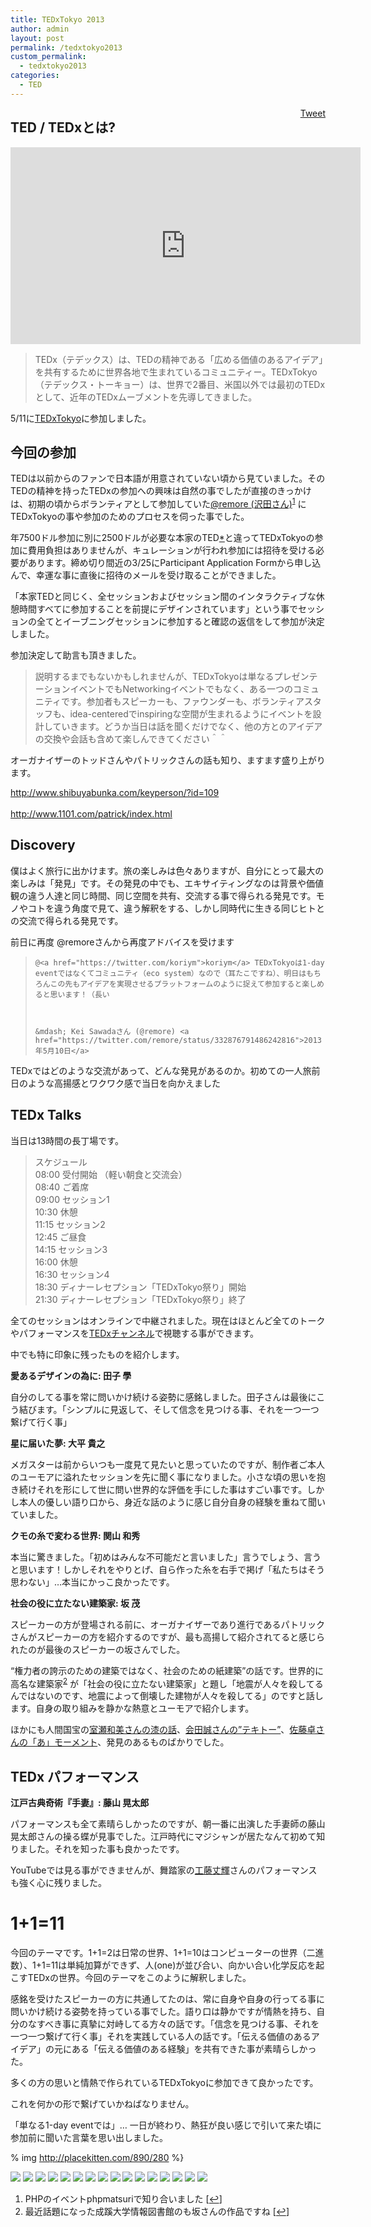 ```yaml
---
title: TEDxTokyo 2013
author: admin
layout: post
permalink: /tedxtokyo2013
custom_permalink:
  - tedxtokyo2013
categories:
  - TED
---
```

<div style="float: right; margin-left: 10px;">
  <a href="https://twitter.com/share" class="twitter-share-button" data-count="vertical" data-url="/blog/tedxtokyo2013">Tweet</a>
</div>

## TED / TEDxとは?

<iframe width="560" height="315" src="https://www.youtube.com/embed/d0NHOpeczUU" <iframe width="560" height="315" src="https://www.youtube.com/embed/3eHNuS_ma94" title="YouTube video player" frameborder="0" allow="accelerometer; autoplay; clipboard-write; encrypted-media; gyroscope; picture-in-picture; web-share" allowfullscreen></iframe>

> TEDx（テデックス）は、TEDの精神である「広める価値のあるアイデア」を共有するために世界各地で生まれているコミュニティー。TEDxTokyo（テデックス・トーキョー）は、世界で2番目、米国以外では最初のTEDxとして、近年のTEDxムーブメントを先導してきました。 

5/11に[TEDxTokyo][1]に参加しました。

## 今回の参加

TEDは以前からのファンで日本語が用意されていない頃から見ていました。そのTEDの精神を持ったTEDxの参加への興味は自然の事でしたが直接のきっかけは、初期の頃からボランティアとして参加していた[@remore (沢田さん)][2]<sup><a href="#footnote_0_1880" id="identifier_0_1880" class="footnote-link footnote-identifier-link" title="PHPのイベントphpmatsuriで知り合いました">1</a></sup> にTEDxTokyoの事や参加のためのプロセスを伺った事でした。

年7500ドル参加に別に2500ドルが必要な本家のTED[*][3]と違ってTEDxTokyoの参加に費用負担はありませんが、キュレーションが行われ参加には招待を受ける必要があります。締め切り間近の3/25にParticipant Application Formから申し込んで、幸運な事に直後に招待のメールを受け取ることができました。

「本家TEDと同じく、全セッションおよびセッション間のインタラクティブな休憩時間すべてに参加することを前提にデザインされています」という事でセッションの全てとイーブニングセッションに参加すると確認の返信をして参加が決定しました。

参加決定して助言も頂きました。

> 説明するまでもないかもしれませんが、TEDxTokyoは単なるプレゼンテーションイベントでもNetworkingイベントでもなく、ある一つのコミュニティです。参加者もスピーカーも、ファウンダーも、ボランティアスタッフも、idea-centeredでinspiringな空間が生まれるようにイベントを設計していきます。どうか当日は話を聞くだけでなく、他の方とのアイデアの交換や会話も含めて楽しんできてください＾＾

オーガナイザーのトッドさんやパトリックさんの話も知り、ますます盛り上がります。



[http://www.shibuyabunka.com/keyperson/?id=109  
][4]  
<http://www.1101.com/patrick/index.html>

## Discovery

僕はよく旅行に出かけます。旅の楽しみは色々ありますが、自分にとって最大の楽しみは「発見」です。その発見の中でも、エキサイティングなのは背景や価値観の違う人達と同じ時間、同じ空間を共有、交流する事で得られる発見です。モノやコトを違う角度で見て、違う解釈をする、しかし同時代に生きる同じヒトとの交流で得られる発見です。

前日に再度 @remoreさんから再度アドバイスを受けます

<blockquote class="twitter-tweet" width="550" lang="ja">

    @<a href="https://twitter.com/koriym">koriym</a> TEDxTokyoは1-day eventではなくてコミュニティ（eco system）なので（耳たこですね）、明日はもちろんこの先もアイデアを実現させるプラットフォームのように捉えて参加すると楽しめると思います！（長い

  

    &mdash; Kei Sawadaさん (@remore) <a href="https://twitter.com/remore/status/332876791486242816">2013年5月10日</a>

</blockquote>



TEDxではどのような交流があって、どんな発見があるのか。初めての一人旅前日のような高揚感とワクワク感で当日を向かえました

## TEDx Talks

当日は13時間の長丁場です。

> スケジュール  
> 08:00 受付開始 （軽い朝食と交流会）  
> 08:40 ご着席  
> 09:00 セッション1  
> 10:30 休憩  
> 11:15 セッション2  
> 12:45 ご昼食  
> 14:15 セッション3  
> 16:00 休憩  
> 16:30 セッション4  
> 18:30 ディナーレセプション「TEDxTokyo祭り」開始  
> 21:30 ディナーレセプション「TEDxTokyo祭り」終了

全てのセッションはオンラインで中継されました。現在はほとんど全てのトークやパフォーマンスを[TEDxチャンネル][5]で視聴する事ができます。

中でも特に印象に残ったものを紹介します。

  
**愛あるデザインの為に: 田子 學**

自分のしてる事を常に問いかけ続ける姿勢に感銘しました。田子さんは最後にこう結びます。「シンプルに見返して、そして信念を見つける事、それを一つ一つ繋げて行く事」

  
**星に届いた夢: 大平 貴之**

メガスターは前からいつも一度見て見たいと思っていたのですが、制作者ご本人のユーモアに溢れたセッションを先に聞く事になりました。小さな頃の思いを抱き続けそれを形にして世に問い世界的な評価を手にした事はすごい事です。しかし本人の優しい語り口から、身近な話のように感じ自分自身の経験を重ねて聞いていました。

  
**クモの糸で変わる世界: 関山 和秀**

本当に驚きました。「初めはみんな不可能だと言いました」言うでしょう、言うと思います！しかしそれをやりとげ、自ら作った糸を右手で掲げ「私たちはそう思わない」&#8230;本当にかっこ良かったです。

  
**社会の役に立たない建築家: 坂 茂**

スピーカーの方が登場される前に、オーガナイザーであり進行であるパトリックさんがスピーカーの方を紹介するのですが、最も高揚して紹介されてると感じられたのが最後のスピーカーの坂さんでした。

&#8220;権力者の誇示のための建築ではなく、社会のための紙建築&#8221;の話です。世界的に高名な建築家<sup><a href="#footnote_1_1880" id="identifier_1_1880" class="footnote-link footnote-identifier-link" title="最近話題になった成蹊大学情報図書館のも坂さんの作品ですね">2</a></sup> が「社会の役に立たない建築家」と題し「地震が人々を殺してるんではないのです、地震によって倒壊した建物が人々を殺してる」のですと話します。自身の取り組みを静かな熱意とユーモアで紹介します。

ほかにも人間国宝の[室瀬和美さんの漆の話][6]、[会田誠さんの&#8221;テキトー&#8221;][7]、[佐藤卓さんの「あ」モーメント][8]、発見のあるものばかりでした。

## TEDx パフォーマンス

  
**江戸古典奇術『手妻』: 藤山 晃太郎**

パフォーマンスも全て素晴らしかったのですが、朝一番に出演した手妻師の藤山晃太郎さんの操る蝶が見事でした。江戸時代にマジシャンが居たなんて初めて知りました。それを知った事も良かったです。

YouTubeでは見る事ができませんが、舞踏家の[工藤丈輝][9]さんのパフォーマンスも強く心に残りました。

# 1+1=11

今回のテーマです。1+1=2は日常の世界、1+1=10はコンピューターの世界（二進数）、1+1=11は単純加算ができず、人(one)が並び合い、向かい合い化学反応を起こすTEDxの世界。今回のテーマをこのように解釈しました。

感銘を受けたスピーカーの方に共通してたのは、常に自身や自身の行ってる事に問いかけ続ける姿勢を持っている事でした。語り口は静かですが情熱を持ち、自分のなすべき事に真摯に対峙してる方々の話です。「信念を見つける事、それを一つ一つ繋げて行く事」それを実践している人の話です。「伝える価値のあるアイデア」の元にある「伝える価値のある経験」を共有できた事が素晴らしかった。

多くの方の思いと情熱で作られているTEDxTokyoに参加できて良かったです。

これを何かの形で繋げていかねばなりません。

「単なる1-day eventでは」&#8230; 一日が終わり、熱狂が良い感じで引いて来た頃に参加前に聞いた言葉を思い出しました。

% img http://placekitten.com/890/280 %}

<img src="/images/wp-content/uploads/2013/05/IMG_6216.jpg">
<img src="/images/wp-content/uploads/2013/05/IMG_6210.jpg">
<img src="/images/wp-content/uploads/2013/05/IMG_6188.jpg">
<img src="/images/wp-content/uploads/2013/05/IMG_6198.jpg">
<img src="/images/wp-content/uploads/2013/05/IMG_6184.jpg">
<img src="/images/wp-content/uploads/2013/05/img_6178.jpg">
<img src="/images/wp-content/uploads/2013/05/IMG_6167.jpg">
<img src="/images/wp-content/uploads/2013/05/img_6162.jpg">
<img src="/images/wp-content/uploads/2013/05/img_6158.jpg">
<img src="/images/wp-content/uploads/2013/05/img_4073.jpg">
<img src="/images/wp-content/uploads/2013/05/img_4076.jpg">
<img src="/images/wp-content/uploads/2013/05/img_4071.jpg">
<img src="/images/wp-content/uploads/2013/05/img_4066.jpg">
<img src="/images/wp-content/uploads/2013/05/img_4064.jpg">
<img src="/images/wp-content/uploads/2013/05/img_4061.jpg">
<img src="/images/wp-content/uploads/2013/05/img_4060.jpg">

<ol class="footnotes">
  <li id="footnote_0_1880" class="footnote">
    PHPのイベントphpmatsuriで知り合いました [<a href="#identifier_0_1880" class="footnote-link footnote-back-link">&#8617;</a>]
  </li>
  <li id="footnote_1_1880" class="footnote">
    最近話題になった成蹊大学情報図書館のも坂さんの作品ですね [<a href="#identifier_1_1880" class="footnote-link footnote-back-link">&#8617;</a>]
  </li>
</ol>

 [1]: http://www.tedxtokyo.com/
 [2]: https://twitter.com/remore
 [3]: http://www.ted.com/pages/tedconference
 [4]: http://www.shibuyabunka.com/keyperson/?id=109
 [5]: http://www.youtube.com/playlist?list=PLsRNoUx8w3rPedoKDdqaRxtoOsuNqNPWq
 [6]: http://www.youtube.com/watch?v=tRsFL12DURw&list=PLsRNoUx8w3rPedoKDdqaRxtoOsuNqNPWq
 [7]: http://www.youtube.com/watch?v=QIeSNitzd3k&list=PLsRNoUx8w3rPedoKDdqaRxtoOsuNqNPWq
 [8]: http://www.youtube.com/watch?v=-40W_pnhlUs&feature=share&list=PLsRNoUx8w3rPedoKDdqaRxtoOsuNqNPWq
 [9]: http://www.kudo-taketeru.com
